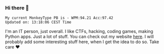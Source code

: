 ### Hi there 👋
<!-- PB START -->
```
My current MonkeyType PB is - WPM:94.21 Acc:97.42
Updated on: 13:18:06 CEST Time
```
<!-- PB END -->
I'm an IT person, just overall. I like CTFs, hacking, coding games, making Python apps. Just a lot of stuff.
You can check out my website [here](https://skill3472.github.io/).
I will probably add some interesting stuff here, when I get the idea to do so. Take care ❤️
